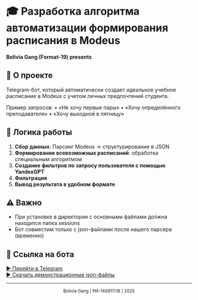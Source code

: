 # 🎓 Разработка алгоритма автоматизации формирования расписания в Modeus
**Bolivia Gang (Format-19) presents**  

## 📌 О проекте  
Telegram-бот, который автоматически создает идеальное учебное расписание в Modeus с учетом личных предпочтений студента.

Пример запросов:
• «Не хочу первые пары»
• «Хочу определённого
преподавателя»
• «Хочу выходной в пятницу»

## 🔄 Логика работы  
1. **Сбор данных**: Парсинг Modeus → структурирование в JSON  
2. **Формирование всевозможных расписаний**: обработка специальным алгоритмом
3. **Создание фильтров по запросу пользователя с помощью YandexGPT**
4. **Фильтрация**
5. **Вывод результата в удобном формате**

## ⚠ Важно
- При установке в директории с основными файлами должна находится папка sessions
- Бот совместим только с json-файлами после нашего парсера (временно)

## 🤖 Ссылка на бота  
[▶️ Перейти в Telegram](https://t.me/ModeusScheduleBot)  
[▶️ Скачать демонстрационные json-файлы](https://drive.google.com/drive/folders/1qNJ8Opc5M2NMcnF-rMag1-RW3lLMytWJ)  

---
<div align="center">
  <sub>Bolivia Gang | РИ-140917/18 | 2025</sub>
</div>
